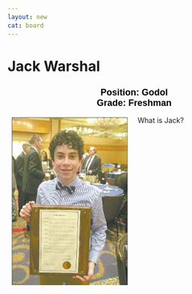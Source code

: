 ```yaml
---
layout: new
cat: board
---
```


<style>

h2 {
font-size: 18px;
color: Black;
font-family: Arial;
text-align: center;
}

div.maintext {
    -webkit-column-count: 2;
    -moz-column-count: 2;
    column-count: 2;
    margin: auto;
}

img {
    -webkit-column-span: 1;
    column-span: 1;
    display: block;
    margin: inherit;
    }

p {
    -webkit-column-span: 1;
    column-span: 1;
</style>


# Jack Warshal
<h2> Position: Godol <br>
Grade: Freshman </h2>

<div class="maintext" style="max-width:540px;">
<img style="margin:auto; display:block; max-width:100%; max-height:100%" src="JackDay.png">
<p style="max-width: 235px;">What is Jack?</p>
</div>
